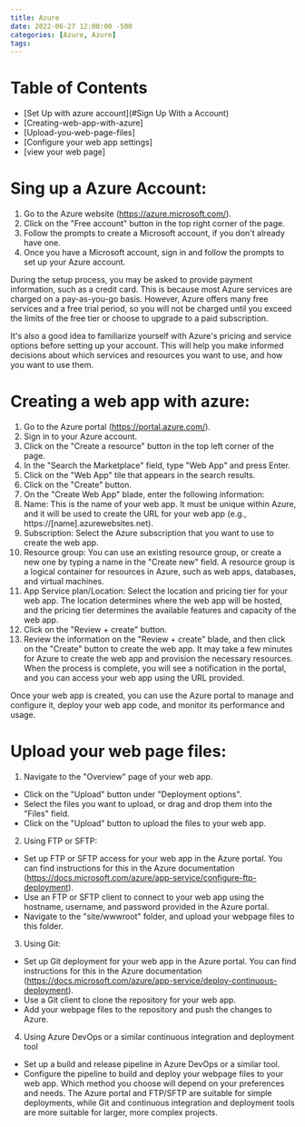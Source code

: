 ```yaml
---
title: Azure
date: 2022-06-27 12:00:00 -500
categories: [Azure, Azure]
tags: 
---
```


# Table of Contents
- [Set Up with azure account](#Sign Up With a Account)
- [Creating-web-app-with-azure]
- [Upload-you-web-page-files]
- [Configure your web app settings]
- [view your web page]

# Sing up a Azure Account:

1. Go to the Azure website (https://azure.microsoft.com/).
2. Click on the "Free account" button in the top right corner of the page.
3. Follow the prompts to create a Microsoft account, if you don't already have one.
4. Once you have a Microsoft account, sign in and follow the prompts to set up your Azure account.
 
 During the setup process, you may be asked to provide payment information, such as a credit card. This is because most Azure services are charged on a pay-as-you-go basis. However, Azure offers many free services and a free trial period, so you will not be charged until you exceed the limits of the free tier or choose to upgrade to a paid subscription.

It's also a good idea to familiarize yourself with Azure's pricing and service options before setting up your account. This will help you make informed decisions about which services and resources you want to use, and how you want to use them.


# Creating a web app with azure: 

1. Go to the Azure portal (https://portal.azure.com/).
2. Sign in to your Azure account.
3. Click on the "Create a resource" button in the top left corner of the page.
4. In the "Search the Marketplace" field, type "Web App" and press Enter.
5. Click on the "Web App" tile that appears in the search results.
6. Click on the "Create" button.
7. On the "Create Web App" blade, enter the following information:
8. Name: This is the name of your web app. It must be unique within Azure, and it will be used to create the URL for your web app (e.g., https://[name].azurewebsites.net).
9. Subscription: Select the Azure subscription that you want to use to create the web app.
10. Resource group: You can use an existing resource group, or create a new one by typing a name in the "Create new" field. A resource group is a logical container for resources in Azure, such as web apps, databases, and virtual machines.
11. App Service plan/Location: Select the location and pricing tier for your web app. The location determines where the web app will be hosted, and the pricing tier determines the available features and capacity of the web app.
12. Click on the "Review + create" button.
13. Review the information on the "Review + create" blade, and then click on the "Create" button to create the web app.
It may take a few minutes for Azure to create the web app and provision the necessary resources. When the process is complete, you will see a notification in the portal, and you can access your web app using the URL provided.

Once your web app is created, you can use the Azure portal to manage and configure it, deploy your web app code, and monitor its performance and usage.

# Upload your web page files:

1. Navigate to the "Overview" page of your web app.
* Click on the "Upload" button under "Deployment options".
* Select the files you want to upload, or drag and drop them into the "Files" field.
* Click on the "Upload" button to upload the files to your web app.

2. Using FTP or SFTP:
* Set up FTP or SFTP access for your web app in the Azure portal. You can find instructions for this in the Azure documentation (https://docs.microsoft.com/azure/app-service/configure-ftp-deployment).
* Use an FTP or SFTP client to connect to your web app using the hostname, username, and password provided in the Azure portal.
* Navigate to the "site/wwwroot" folder, and upload your webpage files to this folder.

3. Using Git:
* Set up Git deployment for your web app in the Azure portal. You can find instructions for this in the Azure documentation (https://docs.microsoft.com/azure/app-service/deploy-continuous-deployment).
* Use a Git client to clone the repository for your web app.
* Add your webpage files to the repository and push the changes to Azure.

4. Using Azure DevOps or a similar continuous integration and deployment tool
* Set up a build and release pipeline in Azure DevOps or a similar tool.
* Configure the pipeline to build and deploy your webpage files to your web app.
Which method you choose will depend on your preferences and needs. The Azure portal and FTP/SFTP are suitable for simple deployments, while Git and continuous integration and deployment tools are more suitable for larger, more complex projects.